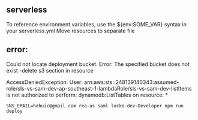 ## serverless

To reference environment variables, use the ${env:SOME_VAR} syntax in your serverless.yml
Move resources to separate file

## error:

Could not locate deployment bucket. Error: The specified bucket does not exist
-delete s3 section in resource

AccessDeniedException: User: arn:aws:sts::248139140343:assumed-role/sls-vs-sam-dev-ap-southeast-1-lambdaRole/sls-vs-sam-dev-listItems is not authorized to perform: dynamodb:ListTables on resource: \*

```
SNS_EMAIL=hehuic@gmail.com rea-as saml locke-dev-Developer npm run deploy
```

